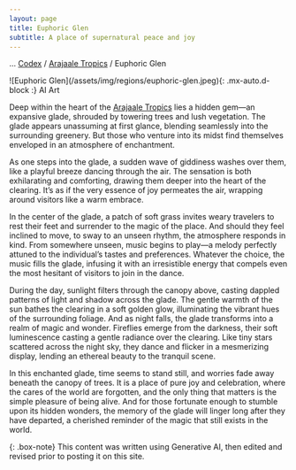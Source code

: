 ```yaml
---
layout: page
title: Euphoric Glen
subtitle: A place of supernatural peace and joy
---
```

<span class="breadcrumbs" markdown="1">... [Codex](/codex) / [Arajaale Tropics](/codex/regions/arajaale-tropics) / Euphoric Glen</span>
<div class="position-placeholder" markdown="1">
![Euphoric Glen](/assets/img/regions/euphoric-glen.jpeg){: .mx-auto.d-block :}
<span class="ai-img">AI Art</span>
</div>

Deep within the heart of the [Arajaale Tropics](/codex/regions/arajaale-tropics) lies a hidden gem—an expansive glade, shrouded by towering trees and lush vegetation. The glade appears unassuming at first glance, blending seamlessly into the surrounding greenery. But those who venture into its midst find themselves enveloped in an atmosphere of enchantment.

As one steps into the glade, a sudden wave of giddiness washes over them, like a playful breeze dancing through the air. The sensation is both exhilarating and comforting, drawing them deeper into the heart of the clearing. It’s as if the very essence of joy permeates the air, wrapping around visitors like a warm embrace.

In the center of the glade, a patch of soft grass invites weary travelers to rest their feet and surrender to the magic of the place. And should they feel inclined to move, to sway to an unseen rhythm, the atmosphere responds in kind. From somewhere unseen, music begins to play—a melody perfectly attuned to the individual’s tastes and preferences. Whatever the choice, the music fills the glade, infusing it with an irresistible energy that compels even the most hesitant of visitors to join in the dance.

During the day, sunlight filters through the canopy above, casting dappled patterns of light and shadow across the glade. The gentle warmth of the sun bathes the clearing in a soft golden glow, illuminating the vibrant hues of the surrounding foliage. And as night falls, the glade transforms into a realm of magic and wonder. Fireflies emerge from the darkness, their soft luminescence casting a gentle radiance over the clearing. Like tiny stars scattered across the night sky, they dance and flicker in a mesmerizing display, lending an ethereal beauty to the tranquil scene.

In this enchanted glade, time seems to stand still, and worries fade away beneath the canopy of trees. It is a place of pure joy and celebration, where the cares of the world are forgotten, and the only thing that matters is the simple pleasure of being alive. And for those fortunate enough to stumble upon its hidden wonders, the memory of the glade will linger long after they have departed, a cherished reminder of the magic that still exists in the world.

{: .box-note}
This content was written using Generative AI, then edited and revised prior to posting it on this site.